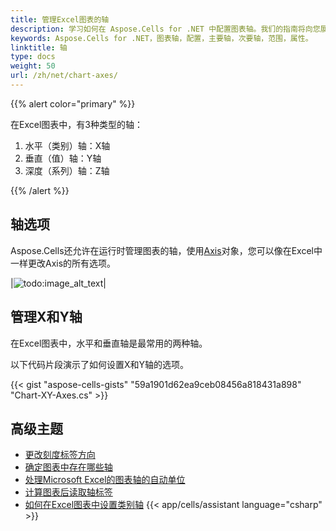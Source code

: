 ```yaml
---
title: 管理Excel图表的轴
description: 学习如何在 Aspose.Cells for .NET 中配置图表轴。我们的指南将向您展示如何调整主要和次要轴，设置它们的范围，并修改它们的属性以增强您的图表。
keywords: Aspose.Cells for .NET，图表轴，配置，主要轴，次要轴，范围，属性。
linktitle: 轴
type: docs
weight: 50
url: /zh/net/chart-axes/
---
```


{{% alert color="primary" %}}

在Excel图表中，有3种类型的轴：
1. 水平（类别）轴：X轴
1. 垂直（值）轴：Y轴
1. 深度（系列）轴：Z轴



{{% /alert %}}

## **轴选项**
Aspose.Cells还允许在运行时管理图表的轴，使用[Axis](https://reference.aspose.com/cells/net/aspose.cells.charts/axis/)对象，您可以像在Excel中一样更改Axis的所有选项。

|![todo:image_alt_text](chart_axes.png)|

## **管理X和Y轴**

在Excel图表中，水平和垂直轴是最常用的两种轴。

以下代码片段演示了如何设置X和Y轴的选项。


{{< gist "aspose-cells-gists" "59a1901d62ea9ceb08456a818431a898" "Chart-XY-Axes.cs" >}}

## **高级主题**
- [更改刻度标签方向](/cells/zh/net/change-tick-label-direction/)
- [确定图表中存在哪些轴](/cells/zh/net/determine-which-axis-exists-in-the-chart/)
- [处理Microsoft Excel的图表轴的自动单位](/cells/zh/net/handle-automatic-units-of-chart-axis-like-microsoft-excel/)
- [计算图表后读取轴标签](/cells/zh/net/read-axis-labels-after-calculating-the-chart/)
- [如何在Excel图表中设置类别轴](/cells/zh/net/how-to-set-category-axis/)
{{< app/cells/assistant language="csharp" >}}
